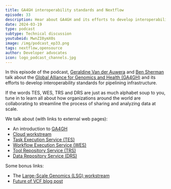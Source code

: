 ```yaml
---
title: GA4GH interoperability standards and Nextflow
episode: 33
description: Hear about GA4GH and its efforts to develop interoperability standards for pipelining infrastructure.
date: 2024-03-19
type: podcast
subtype: Technical discussion
youtubeid: MwnZI0ymX0s
image: /img/podcast_ep33.png
tags: nextflow,opensource
author: Developer advocates
icon: logo_podcast_channels.jpg
---
```


In this episode of the podcast, [Geraldine Van der Auwera](https://twitter.com/VdaGeraldine) and [Ben Sherman](https://github.com/bentsherman) talk about the [Global Alliance for Genomics and Health (GA4GH)](https://ga4gh.org/) and its efforts to develop interoperability standards for pipelining infrastructure.

If the words TES, WES, TRS and DRS are just as much alphabet soup to you, tune in to learn all about how organizations around the world are collaborating to streamline the process of sharing and analyzing data at scale.

<!-- end-archive-description -->

We talk about (with links to external web pages):

- An introduction to [GA4GH](https://ga4gh.org/)
- [Cloud workstream](https://www.ga4gh.org/work_stream/cloud/)
- [Task Execution Service (TES)](https://www.ga4gh.org/product/task-execution-service-tes/)
- [Workflow Execution Service (WES)](https://www.ga4gh.org/product/workflow-execution-service-wes/)
- [Tool Repository Service (TRS)](https://www.ga4gh.org/product/tool-registry-service-trs/)
- [Data Repository Service (DRS)](https://www.ga4gh.org/product/data-repository-service-drs/)

Some bonus links:

- The [Large-Scale Genomics (LSG) workstream](https://www.ga4gh.org/work_stream/large-scale-genomics/)
- [Future of VCF blog post](https://www.ga4gh.org/news_item/scaling-vcf-for-a-genomic-revolution/)
